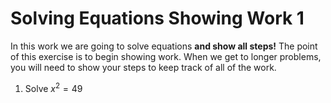 # Solving Equations Showing Work 1
In this work we are going to solve equations **and show all steps!**  The point of this exercise is 
to begin showing work.  When we get to longer problems, you will need to show your steps to keep track of
all of the work.

1. Solve $x^2 = 49$

